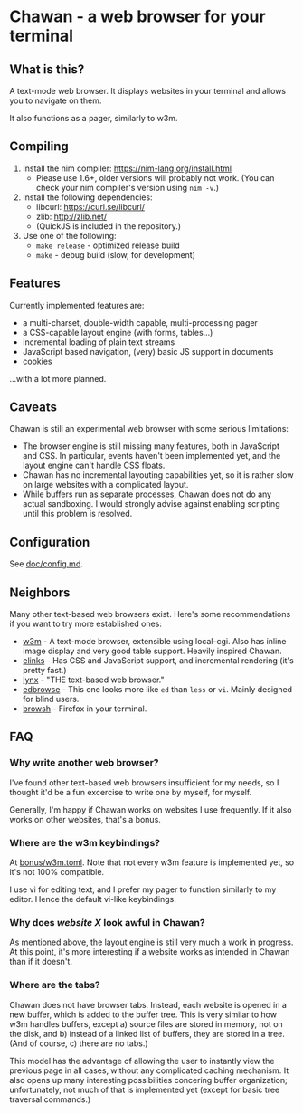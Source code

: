 # Chawan - a web browser for your terminal

## What is this?

A text-mode web browser. It displays websites in your terminal and allows
you to navigate on them.

It also functions as a pager, similarly to w3m.

## Compiling

1. Install the nim compiler: <https://nim-lang.org/install.html>
	* Please use 1.6+, older versions will probably not work. (You
	  can check your nim compiler's version using `nim -v`.)
2. Install the following dependencies:
	* libcurl: <https://curl.se/libcurl/>
	* zlib: <http://zlib.net/>
	* (QuickJS is included in the repository.)
3. Use one of the following:
	* `make release` - optimized release build
	* `make` - debug build (slow, for development)

## Features

Currently implemented features are:

* a multi-charset, double-width capable, multi-processing pager
* a CSS-capable layout engine (with forms, tables...)
* incremental loading of plain text streams
* JavaScript based navigation, (very) basic JS support in documents
* cookies

...with a lot more planned.

## Caveats

Chawan is still an experimental web browser with some serious limitations:

* The browser engine is still missing many features, both in JavaScript and
  CSS. In particular, events haven't been implemented yet, and the layout
  engine can't handle CSS floats.
* Chawan has no incremental layouting capabilities yet, so it is rather slow
  on large websites with a complicated layout.
* While buffers run as separate processes, Chawan does not do any actual
  sandboxing. I would strongly advise against enabling scripting until this
  problem is resolved.

## Configuration

See [doc/config.md](doc/config.md).

## Neighbors

Many other text-based web browsers exist. Here's some recommendations if you
want to try more established ones:

* [w3m](https://github.com/tats/w3m) - A text-mode browser, extensible using
  local-cgi. Also has inline image display and very good table support. Heavily
  inspired Chawan.
* [elinks](https://github.com/rkd77/elinks) - Has CSS and JavaScript support,
  and incremental rendering (it's pretty fast.)
* [lynx](https://lynx.invisible-island.net/) - "THE text-based web browser."
* [edbrowse](http://edbrowse.org/) - This one looks more like `ed` than
  `less` or `vi`. Mainly designed for blind users.
* [browsh](https://www.brow.sh/) - Firefox in your terminal.

## FAQ

### Why write another web browser?

I've found other text-based web browsers insufficient for my needs, so
I thought it'd be a fun excercise to write one by myself, for myself.

Generally, I'm happy if Chawan works on websites I use frequently. If it
also works on other websites, that's a bonus.

### Where are the w3m keybindings?

At [bonus/w3m.toml](bonus/w3m.toml). Note that not every w3m feature is
implemented yet, so it's not 100% compatible.

I use vi for editing text, and I prefer my pager to function similarly to
my editor. Hence the default vi-like keybindings.

### Why does *website X* look awful in Chawan?

As mentioned above, the layout engine is still very much a work in progress. At
this point, it's more interesting if a website works as intended in Chawan
than if it doesn't.

### Where are the tabs?

Chawan does not have browser tabs. Instead, each website is opened in a new
buffer, which is added to the buffer tree. This is very similar to how w3m
handles buffers, except a) source files are stored in memory, not on the disk,
and b) instead of a linked list of buffers, they are stored in a tree. (And
of course, c) there are no tabs.)

This model has the advantage of allowing the user to instantly view the
previous page in all cases, without any complicated caching mechanism. It
also opens up many interesting possibilities concering buffer organization;
unfortunately, not much of that is implemented yet (except for basic tree
traversal commands.)
